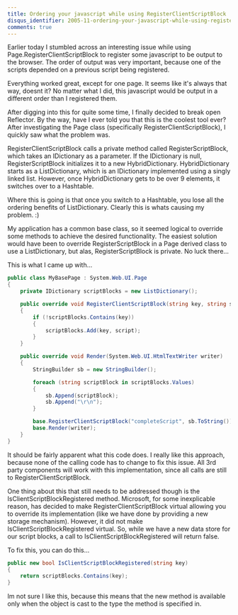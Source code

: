 ```yaml
---
title: Ordering your javascript while using RegisterClientScriptBlock
disqus_identifier: 2005-11-ordering-your-javascript-while-using-registerclientscriptblock
comments: true
---
```


Earlier today I stumbled across an interesting issue while using Page.RegisterClientScriptBlock to register some javascript to be output to the browser. The order of output was very important, because one of the scripts depended on a previous script being registered.

Everything worked great, except for one page. It seems like it's always that way, doesnt it? No matter what I did, this javascript would be output in a different order than I registered them.

After digging into this for quite some time, I finally decided to break open Reflector. By the way, have I ever told you that this is the coolest tool ever? After investigating the Page class (specifically RegisterClientScriptBlock), I quickly saw what the problem was.

RegisterClientScriptBlock calls a private method called RegisterScriptBlock, which takes an IDictionary as a parameter. If the IDictionary is null, RegisterScriptBlock initializes it to a new HybridDictionary. HybridDictionary starts as a ListDictionary, which is an IDictionary implemented using a singly linked list. However, once HybridDictionary gets to be over 9 elements, it switches over to a Hashtable.

Where this is going is that once you switch to a Hashtable, you lose all the ordering benefits of ListDictionary. Clearly this is whats causing my problem. :)

My application has a common base class, so it seemed logical to override some methods to achieve the desired functionality. The easiest solution would have been to override RegisterScriptBlock in a Page derived class to use a ListDictionary, but alas, RegisterScriptBlock is private. No luck there...

This is what I came up with...

``` csharp
public class MyBasePage : System.Web.UI.Page
{
    private IDictionary scriptBlocks = new ListDictionary();

    public override void RegisterClientScriptBlock(string key, string script)
    {
        if (!scriptBlocks.Contains(key))
        {
            scriptBlocks.Add(key, script);
        }
    }

    public override void Render(System.Web.UI.HtmlTextWriter writer)
    {
        StringBuilder sb = new StringBuilder();

        foreach (string scriptBlock in scriptBlocks.Values)
        {
            sb.Append(scriptBlock);
            sb.Append("\r\n");
        }

        base.RegisterClientScriptBlock("completeScript", sb.ToString());
        base.Render(writer);
    }
}
```

It should be fairly apparent what this code does. I really like this approach, because none of the calling code has to change to fix this issue. All 3rd party components will work with this implementation, since all calls are still to RegisterClientScriptBlock.

One thing about this that still needs to be addressed though is the IsClientScriptBlockRegistered method. Microsoft, for some inexplicable reason, has decided to make RegisterClientScriptBlock virtual allowing you to override its implementation (like we have done by providing a new storage mechanism). However, it did not make IsClientScriptBlockRegistered virtual. So, while we have a new data store for our script blocks, a call to IsClientScriptBlockRegistered will return false.

To fix this, you can do this...

``` csharp
public new bool IsClientScriptBlockRegistered(string key)
{
    return scriptBlocks.Contains(key);
}
```

Im not sure I like this, because this means that the new method is available only when the object is cast to the type the method is specified in.
